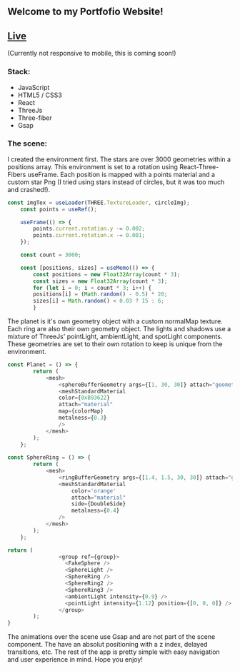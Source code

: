 ## Welcome to my Portfofio Website!

## [Live](https://richsupe.com/)

(Currently not responsive to mobile, this is coming soon!)

### Stack:
  * JavaScript
  * HTML5 / CSS3
  * React
  * ThreeJs
  * Three-fiber
  * Gsap

### The scene:
  I created the environment first. The stars are over 3000 geometries within a positions array. This environment is set to a rotation using React-Three-Fibers useFrame. Each position is mapped with a points material and a custom star Png (I tried using stars instead of circles, but it was too much and crashed!).
```javascript
const imgTex = useLoader(THREE.TextureLoader, circleImg);
    const points = useRef();

    useFrame(() => {
        points.current.rotation.y -= 0.002;
        points.current.rotation.x -= 0.001;
    });

    const count = 3000;

    const [positions, sizes] = useMemo(() => {
        const positions = new Float32Array(count * 3);
        const sizes = new Float32Array(count * 3);
        for (let i = 0; i < count * 3; i++) {
        positions[i] = (Math.random() - 0.5) * 20;
        sizes[i] = Math.random() < 0.03 ? 15 : 6;
        }
```
  The planet is it's own geometry object with a custom normalMap texture. Each ring are also their own geometry object. The lights and shadows use a mixture of ThreeJs' pointLight, ambientLight, and spotLight components. These geometries are set to their own rotation to keep is unique from the environment. 

```javascript
const Planet = () => {
        return (
            <mesh> 
                <sphereBufferGeometry args={[1, 30, 30]} attach="geometry" />
                <meshStandardMaterial
                color={0xB93622}
                attach="material"
                map={colorMap} 
                metalness={0.3}
                />
            </mesh>
        );
    };
    
const SphereRing = () => {
        return (
            <mesh>
                <ringBufferGeometry args={[1.4, 1.5, 30, 30]} attach="geometry" />
                <meshStandardMaterial
                    color='orange'
                    attach="material"
                    side={DoubleSide}
                    metalness={0.4}
                />
            </mesh>
        );
    };

return (
                <group ref={group}>
                  <FakeSphere />
                  <SphereLight /> 
                  <SphereRing />
                  <SphereRing2 />
                  <SphereRing3 />
                  <ambientLight intensity={0.9} />
                  <pointLight intensity={1.12} position={[0, 0, 0]} />
                </group>
        );
}

```

  The animations over the scene use Gsap and are not part of the scene component. The have an absolut positioning with a z index, delayed transitions, etc.
  The rest of the app is pretty simple with easy navigation and user experience in mind. Hope you enjoy!
  


    






